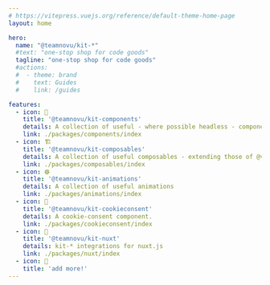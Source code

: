 ```yaml
---
# https://vitepress.vuejs.org/reference/default-theme-home-page
layout: home

hero:
  name: "@teamnovu/kit-*"
  #text: "one-stop shop for code goods"
  tagline: "one-stop shop for code goods"
  #actions:
  #  - theme: brand
  #    text: Guides
  #    link: /guides

features:
  - icon: 🚀
    title: '@teamnovu/kit-components'
    details: A collection of useful - where possible headless - components
    link: ./packages/components/index
  - icon: 🏗️
    title: '@teamnovu/kit-composables'
    details: A collection of useful composables - extending those of @vueuse/core
    link: ./packages/composables/index
  - icon: ⚽︎
    title: '@teamnovu/kit-animations'
    details: A collection of useful animations
    link: ./packages/animations/index
  - icon: 🍪
    title: '@teamnovu/kit-cookieconsent'
    details: A cookie-consent component.
    link: ./packages/cookieconsent/index
  - icon: 💼
    title: '@teamnovu/kit-nuxt'
    details: kit-* integrations for nuxt.js
    link: ./packages/nuxt/index
  - icon: 🔮
    title: 'add more!'
---
```


